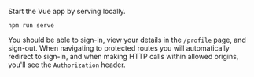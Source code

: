 Start the Vue app by serving locally.

```shell
npm run serve
```

You should be able to sign-in, view your details in the `/profile` page, and sign-out. When navigating to protected routes you will automatically redirect to sign-in, and when making HTTP calls within allowed origins, you'll see the `Authorization` header.
